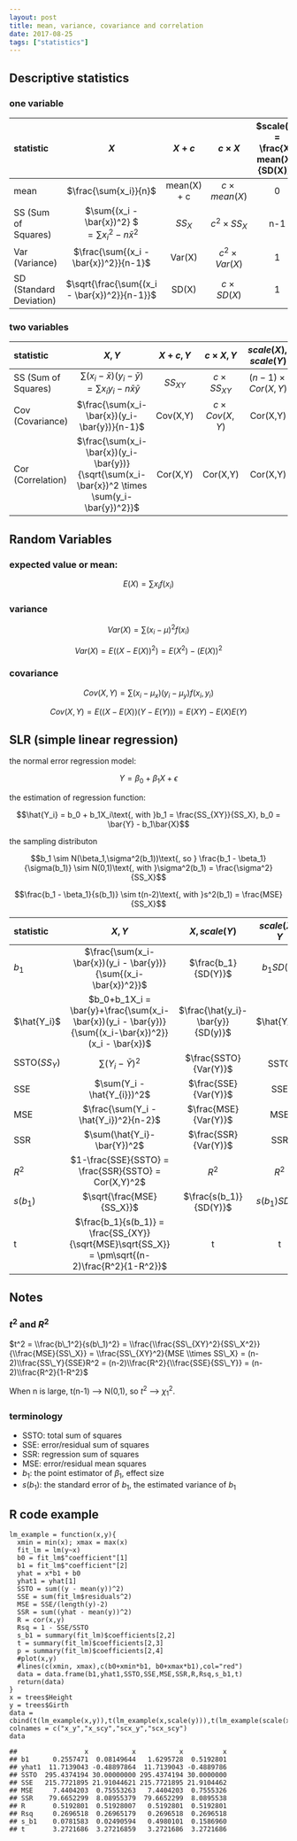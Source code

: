 ```yaml
---
layout: post
title: mean, variance, covariance and correlation
date: 2017-08-25
tags: ["statistics"]
---
```


## Descriptive statistics

### one variable



|statistic|$X$|$X+c$|$c \times X$| $scale(X) = \frac{X-mean(X)}{SD(X)}$|
|:--|:--:|:--:|:--:|:--:|
|mean|$\frac{\sum{x_i}}{n}$|mean(X) + c|$c \times mean(X)$|0|
|SS (Sum of Squares)|$\sum{(x_i - \bar{x})^2} $<br> $=\sum{x_i^2} - n\bar{x}^2$|$SS_X$|$c^2 \times SS_X$|n-1|
|Var (Variance)|$\frac{\sum{(x_i - \bar{x})^2}}{n-1}$|Var(X)|$c^2 \times Var(X)$|1|
|SD (Standard Deviation)|$\sqrt{\frac{\sum{(x_i - \bar{x})^2}}{n-1}}$|SD(X)|$c \times SD(X)$|1|



### two variables

|statistic|$X,Y$|$X+c,Y$|$c \times X,Y$|$scale(X), scale(Y)$|
|:--|:--:|:--:|:--:|:--:|
|SS (Sum of Squares)|$\sum(x_i-\bar{x})(y_i-\bar{y})$<br> $= \sum{x_iy_i - n\bar{x}\bar{y}}$|$SS_{XY}$ |$c \times SS_{XY}$|$(n-1) \times  Cor(X,Y)$|
|Cov (Covariance)   |$\frac{\sum(x_i-\bar{x})(y_i-\bar{y})}{n-1}$ |Cov(X,Y)|$c \times Cov(X,Y)$|Cor(X,Y)|
|Cor (Correlation)   |$\frac{\sum(x_i-\bar{x})(y_i-\bar{y})}{\sqrt{\sum(x_i-\bar{x})^2 \times \sum(y_i-\bar{y})^2}}$|Cor(X,Y)|Cor(X,Y)|Cor(X,Y)|


## Random Variables

### expected value or mean:

$$E(X) = \sum x_if(x_i)$$

### variance

$$Var(X) = \sum (x_i - \mu)^2 f(x_i) $$

$$ Var(X)= E((X-E(X))^2) = E(X^2) - (E(X))^2$$

### covariance

$$Cov(X,Y) = \sum(x_i - \mu_x)(y_i - \mu_y)f(x_i, y_i)$$

$$Cov(X,Y) = E((X-E(X))(Y-E(Y))) = E(XY) - E(X)E(Y)$$

## SLR (simple linear regression)

the normal error regression model:

$$Y = \beta_0 + \beta_1X + \epsilon$$

the estimation of regression function:

$$\hat{Y_i} = b_0 + b_1X_i\text{, with }b_1 = \frac{SS_{XY}}{SS_X}, b_0 = \bar{Y} - b_1\bar{X}$$

the sampling distributon

$$b_1  \sim N(\beta_1,\sigma^2(b_1))\text{, so } \frac{b_1 - \beta_1}{\sigma(b_1)} \sim N(0,1)\text{, with }\sigma^2(b_1) = \frac{\sigma^2}{SS_X}$$

$$\frac{b_1 - \beta_1}{s(b_1)} \sim t(n-2)\text{, with }s^2(b_1) = \frac{MSE}{SS_X}$$

|statistic|$X,Y$|$X, scale(Y)$|$scale(X), Y$|$scale(X),scale(Y)$|
|:--|:--:|:--:|:--:|:--:|
|$b_1$|$\frac{\sum(x_i-\bar{x})(y_i - \bar{y})}{\sum{(x_i-\bar{x})^2}}$|$\frac{b_1}{SD(Y)}$|$b_1SD(X)$|$b_1\frac{SD(X)}{SD(Y)} = Cor(X,Y)$
|$\hat{Y_i}$|$b_0+b_1X_i = \bar{y}+\frac{\sum(x_i-\bar{x})(y_i - \bar{y})}{\sum{(x_i-\bar{x})^2}}(x_i - \bar{x})$|$\frac{\hat{y_i}-\bar{y}}{SD(y)}$|$\hat{Y_i}$|$\frac{\hat{y_i}-\bar{y}}{SD(y)}$|
|SSTO($SS_Y$)|$\sum(Y_i - \bar{Y})^2$|$\frac{SSTO}{Var(Y)}$|SSTO|$\frac{SSTO}{Var(Y)}$|
|SSE|$\sum(Y_i - \hat{Y_{i}})^2$|$\frac{SSE}{Var(Y)}$|SSE|$\frac{SSE}{Var(Y)}$|
|MSE|$\frac{\sum(Y_i - \hat{Y_i})^2}{n-2}$|$\frac{MSE}{Var(Y)}$|MSE|$\frac{MSE}{Var(Y)}$|
|SSR|$\sum(\hat{Y_i}-\bar{Y})^2$|$\frac{SSR}{Var(Y)}$|SSR|$\frac{SSR}{Var(Y)}$|
|$R^2$|$1-\frac{SSE}{SSTO} = \frac{SSR}{SSTO} = Cor(X,Y)^2$|$R^2$|$R^2$|$R^2$|
|$s(b_1)$|$\sqrt{\frac{MSE}{SS_X}}$|$\frac{s(b_1)}{SD(Y)}$|$s(b_1)SD(X)$|$s(b_1)\frac{SD(X)}{SD(Y)}$
|t|$\frac{b_1}{s(b_1)} = \frac{SS_{XY}}{\sqrt{MSE}\sqrt{SS_X}} = \pm\sqrt{(n-2)\frac{R^2}{1-R^2}}$|t|t|t|

## Notes

###  *t*<sup>2</sup> and *R*<sup>2</sup>

$t^2 = \\frac{b\_1^2}{s(b\_1)^2} = \\frac{\\frac{SS\_{XY}^2}{SS\_X^2}}{\\frac{MSE}{SS\_X}} = \\frac{SS\_{XY}^2}{MSE \\times SS\_X} = (n-2)\\frac{SS\_Y}{SSE}R^2 = (n-2)\\frac{R^2}{\\frac{SSE}{SS\_Y}} = (n-2)\\frac{R^2}{1-R^2}$

When n is large, t(n-1) --&gt; N(0,1), so *t*<sup>2</sup> --&gt;
*χ*<sub>1</sub><sup>2</sup>.

###  terminology

-   SSTO: total sum of squares
-   SSE: error/residual sum of squares
-   SSR: regression sum of squares
-   MSE: error/residual mean squares
-   *b*<sub>1</sub>: the point estimator of *β*<sub>1</sub>, effect size
-   *s*(*b*<sub>1</sub>): the standard error of *b*<sub>1</sub>, the
    estimated variance of *b*<sub>1</sub>

## R code example

    lm_example = function(x,y){
      xmin = min(x); xmax = max(x)
      fit_lm = lm(y~x)
      b0 = fit_lm$"coefficient"[1]
      b1 = fit_lm$"coefficient"[2]
      yhat = x*b1 + b0
      yhat1 = yhat[1]
      SSTO = sum((y - mean(y))^2)
      SSE = sum(fit_lm$residuals^2)
      MSE = SSE/(length(y)-2)
      SSR = sum((yhat - mean(y))^2)
      R = cor(x,y)
      Rsq = 1 - SSE/SSTO
      s_b1 = summary(fit_lm)$coefficients[2,2]
      t = summary(fit_lm)$coefficients[2,3]
      p = summary(fit_lm)$coefficients[2,4]
      #plot(x,y)
      #lines(c(xmin, xmax),c(b0+xmin*b1, b0+xmax*b1),col="red")
      data = data.frame(b1,yhat1,SSTO,SSE,MSE,SSR,R,Rsq,s_b1,t)
      return(data)
    }
    x = trees$Height
    y = trees$Girth
    data = cbind(t(lm_example(x,y)),t(lm_example(x,scale(y))),t(lm_example(scale(x),y)),t(lm_example(scale(x),scale(y))))
    colnames = c("x_y","x_scy","scx_y","scx_scy")
    data

    ##                 x           x           x          x
    ## b1      0.2557471  0.08149644   1.6295728  0.5192801
    ## yhat1  11.7139043 -0.48897864  11.7139043 -0.4889786
    ## SSTO  295.4374194 30.00000000 295.4374194 30.0000000
    ## SSE   215.7721895 21.91044621 215.7721895 21.9104462
    ## MSE     7.4404203  0.75553263   7.4404203  0.7555326
    ## SSR    79.6652299  8.08955379  79.6652299  8.0895538
    ## R       0.5192801  0.51928007   0.5192801  0.5192801
    ## Rsq     0.2696518  0.26965179   0.2696518  0.2696518
    ## s_b1    0.0781583  0.02490594   0.4980101  0.1586960
    ## t       3.2721686  3.27216859   3.2721686  3.2721686
